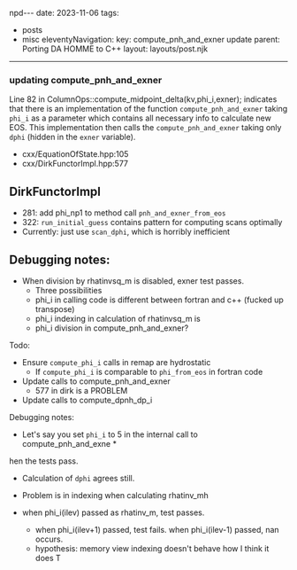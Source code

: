 npd---
date: 2023-11-06
tags:
  - posts
  - misc
eleventyNavigation:
  key: compute_pnh_and_exner update
  parent: Porting DA HOMME to C++
layout: layouts/post.njk
---


### updating compute_pnh_and_exner

Line 82 in ColumnOps::compute_midpoint_delta(kv,phi_i,exner);
indicates that there is an implementation of the function `compute_pnh_and_exner` taking `phi_i` as a parameter
which contains all necessary info to calculate new EOS. 
This implementation then calls the `compute_pnh_and_exner` taking only `dphi` (hidden in the `exner` variable).


* cxx/EquationOfState.hpp:105
* cxx/DirkFunctorImpl.hpp:577

## DirkFunctorImpl 
* 281: add phi_np1 to method call `pnh_and_exner_from_eos`
* 322: `run_initial_guess` contains pattern for computing scans optimally
* Currently: just use `scan_dphi`, which is horribly inefficient
  

## Debugging notes:
* When division by rhatinvsq_m is disabled, exner test passes. 
  * Three possibilities
  * phi_i in calling code is different between fortran and c++ (fucked up transpose)
  * phi_i indexing in calculation of rhatinvsq_m is 
  * phi_i division in compute_pnh_and_exner? 


Todo:
* Ensure `compute_phi_i` calls in remap are hydrostatic
  * If `compute_phi_i` is comparable to `phi_from_eos` in fortran code
* Update calls to compute_pnh_and_exner
    * 577 in dirk is a PROBLEM
* Update calls to compute_dpnh_dp_i

Debugging notes:
* Let's say you set `phi_i` to 5 in the internal call to compute_pnh_and_exne  * 

hen the tests pass.
  * Calculation of `dphi` agrees still.
  * Problem is in indexing when calculating rhatinv_mh

* when phi_i(ilev) passed as rhatinv_m, test passes.
  * when phi_i(ilev+1) passed, test fails. when phi_i(ilev-1) passed, nan occurs.
  * hypothesis: memory view indexing doesn't behave how I think it does
T